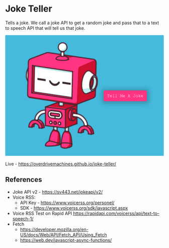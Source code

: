 # Joke Teller

Tells a joke. We call a joke API to get a random joke and pass that to a text to speech API that will tell us that joke.

![Preview](preview.png)

Live - https://overdrivemachines.github.io/joke-teller/

## References

- Joke API v2 - https://sv443.net/jokeapi/v2/
- Voice RSS:
  - API Key - https://www.voicerss.org/personel/
  - SDK - https://www.voicerss.org/sdk/javascript.aspx
- Voice RSS Test on Rapid API https://rapidapi.com/voicerss/api/text-to-speech-1/
- Fetch
  - https://developer.mozilla.org/en-US/docs/Web/API/Fetch_API/Using_Fetch
  - https://web.dev/javascript-async-functions/

